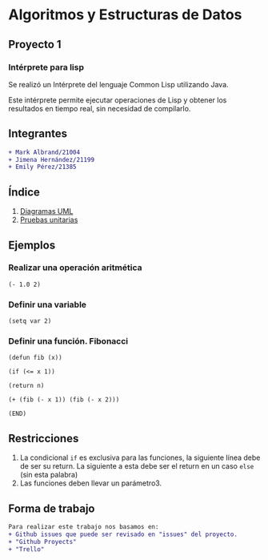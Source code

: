 # Algoritmos y Estructuras de Datos
## Proyecto 1
### Intérprete para lisp

Se realizó un Intérprete del lenguaje Common Lisp utilizando Java. 

Este intérprete permite ejecutar operaciones de Lisp y obtener los resultados en tiempo real, sin necesidad de compilarlo.

## Integrantes

```diff
+ Mark Albrand/21004
+ Jimena Hernández/21199
+ Emily Pérez/21385
```

## Índice
1. [Diagramas UML](https://github.com/markalbrand56/AED-Proyecto-1/tree/build/UML)
2. [Pruebas unitarias](https://github.com/markalbrand56/AED-Proyecto-1/blob/build/ParserTest.java)

## Ejemplos

### Realizar una operación aritmética
`(- 1.0 2)`

### Definir una variable
`(setq var 2)`

### Definir una función. Fibonacci
`(defun fib (x))`

`(if (<= x 1))`

`(return n)`

`(+ (fib (- x 1)) (fib (- x 2)))`

`(END)`

## Restricciones
1. La condicional `if` es exclusiva para las funciones, la siguiente línea debe de ser su return. La siguiente a esta debe ser el return en un caso `else` (sin esta palabra)
2. Las funciones deben llevar un parámetro3. 

## Forma de trabajo
```diff
Para realizar este trabajo nos basamos en:
+ Github issues que puede ser revisado en "issues" del proyecto.
+ "Github Proyects" 
+ "Trello"
```
